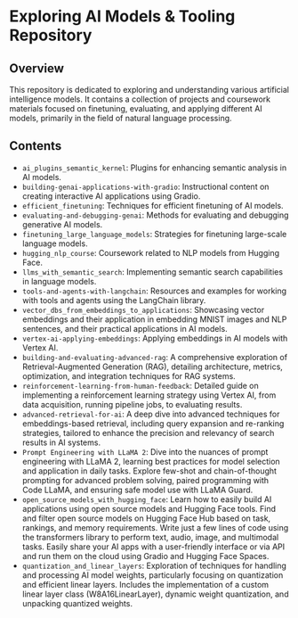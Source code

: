 # Exploring AI Models & Tooling Repository

## Overview

This repository is dedicated to exploring and understanding various artificial intelligence models. It contains a collection of projects and coursework materials focused on finetuning, evaluating, and applying different AI models, primarily in the field of natural language processing.

## Contents

- `ai_plugins_semantic_kernel`: Plugins for enhancing semantic analysis in AI models.
- `building-genai-applications-with-gradio`: Instructional content on creating interactive AI applications using Gradio.
- `efficient_finetuning`: Techniques for efficient finetuning of AI models.
- `evaluating-and-debugging-genai`: Methods for evaluating and debugging generative AI models.
- `finetuning_large_language_models`: Strategies for finetuning large-scale language models.
- `hugging_nlp_course`: Coursework related to NLP models from Hugging Face.
- `llms_with_semantic_search`: Implementing semantic search capabilities in language models.
- `tools-and-agents-with-langchain`: Resources and examples for working with tools and agents using the LangChain library.
- `vector_dbs_from_embeddings_to_applications`: Showcasing vector embeddings and their application in embedding MNIST images and NLP sentences, and their practical applications in AI models.
- `vertex-ai-applying-embeddings`: Applying embeddings in AI models with Vertex AI.
- `building-and-evaluating-advanced-rag`: A comprehensive exploration of Retrieval-Augmented Generation (RAG), detailing architecture, metrics, optimization, and integration techniques for RAG systems.
- `reinforcement-learning-from-human-feedback`: Detailed guide on implementing a reinforcement learning strategy using Vertex AI, from data acquisition, running pipeline jobs, to evaluating results.
- `advanced-retrieval-for-ai`: A deep dive into advanced techniques for embeddings-based retrieval, including query expansion and re-ranking strategies, tailored to enhance the precision and relevancy of search results in AI systems.
- `Prompt Engineering with LLaMA 2`: Dive into the nuances of prompt engineering with LLaMA 2, learning best practices for model selection and application in daily tasks. Explore few-shot and chain-of-thought prompting for advanced problem solving, paired programming with Code LLaMA, and ensuring safe model use with LLaMA Guard.
- `open_source_models_with_hugging_face`: Learn how to easily build AI applications using open source models and Hugging Face tools. Find and filter open source models on Hugging Face Hub based on task, rankings, and memory requirements. Write just a few lines of code using the transformers library to perform text, audio, image, and multimodal tasks. Easily share your AI apps with a user-friendly interface or via API and run them on the cloud using Gradio and Hugging Face Spaces.
- `quantization_and_linear_layers`: Exploration of techniques for handling and processing AI model weights, particularly focusing on quantization and efficient linear layers. Includes the implementation of a custom linear layer class (W8A16LinearLayer), dynamic weight quantization, and unpacking quantized weights.
